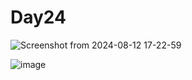 # Day24

![Screenshot from 2024-08-12 17-22-59](https://github.com/user-attachments/assets/508bdfd9-abea-4580-b72d-95a87d3049b4)

![image](https://github.com/user-attachments/assets/a9283256-f17a-4b3b-a710-1a74b8debd59)
